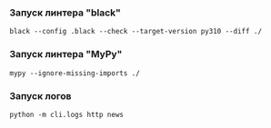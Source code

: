 ### Запуск линтера "black"
```black --config .black --check --target-version py310 --diff ./```

### Запуск линтера "MyPy"
```mypy --ignore-missing-imports ./```

### Запуск логов
```python -m cli.logs http news```